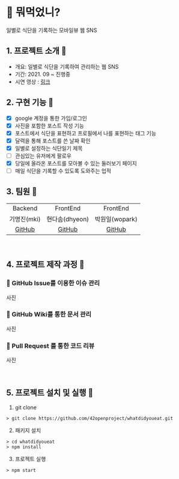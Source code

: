 # 🍞 뭐먹었니?

일별로 식단을 기록하는 모바일뷰 웹 SNS
<br>

## 1. 프로젝트 소개 🍞

- 개요: 일별로 식단을 기록하여 관리하는 웹 SNS
- 기간: 2021. 09 ~ 진행중
- 시연 영상 : [링크](https://youtu.be/zl6X_lSIxks)
  <br>

## 2. 구현 기능 🥐

- [x] google 계정을 통한 가입/로그인
- [x] 사진을 포함한 포스트 작성 기능
- [x] 포스트에서 식단을 표현하고 프로필에서 나를 표현하는 태그 기능
- [x] 달력을 통해 포스트를 쓴 날짜 확인
- [x] 일별로 설정하는 식단일기 제목
- [ ] 관심있는 유저에게 팔로우
- [x] 당일에 올라온 포스트를 모아볼 수 있는 둘러보기 페이지
- [ ] 매일 식단을 기록할 수 있도록 도와주는 업적
      <br>

## 3. 팀원 🥯

|                                     |                                       |                                        |
| :---------------------------------: | :-----------------------------------: | :------------------------------------: |
|               Backend               |               FrontEnd                |                FrontEnd                |
|             기명진(mki)             |            현다솜(dhyeon)             |             박원일(wopark)             |
| [GitHub](https://github.com/newmki) | [GitHub](https://github.com/som-syom) | [GitHub](https://github.com/WONILLISM) |

<br>

## 4. 프로젝트 제작 과정 🥨

### 🍰 GitHub Issue를 이용한 이슈 관리

사진

### 🍰 GitHub Wiki를 통한 문서 관리

사진

### 🍰 Pull Request 를 통한 코드 리뷰

사진

<br>

## 5. 프로젝트 설치 및 실행 🥪

1. git clone

```
> git clone https://github.com/42openproject/whatdidyoueat.git
```

2. 패키지 설치

```
> cd whatdidyoueat
> npm install
```

3. 프로젝트 실행

```
> npm start
```
